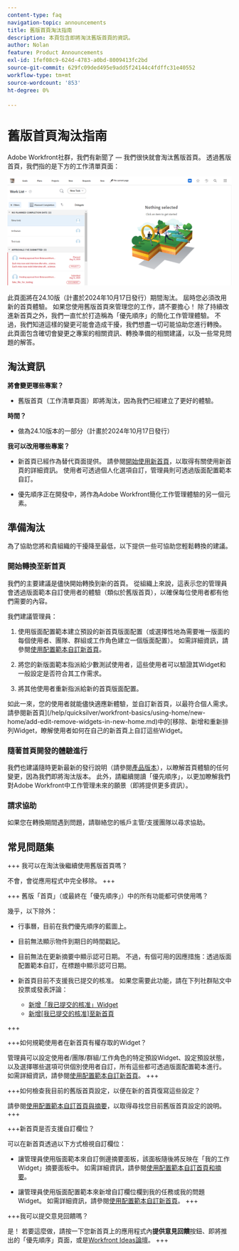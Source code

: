 ```yaml
---
content-type: faq
navigation-topic: announcements
title: 舊版首頁淘汰指南
description: 本頁包含即將淘汰舊版首頁的資訊。
author: Nolan
feature: Product Announcements
exl-id: 1fef08c9-624d-4783-a0bd-8009413fc2bd
source-git-commit: 629fc09ded495e9add5f24144c4fdffc31e40552
workflow-type: tm+mt
source-wordcount: '853'
ht-degree: 0%

---
```


# 舊版首頁淘汰指南

Adobe Workfront社群，我們有新聞了 — 我們很快就會淘汰舊版首頁。 透過舊版首頁，我們指的是下方的工作清單頁面：

![](assets/legacy-home-worklist-view.png)

此頁面將在24.10版（計畫於2024年10月17日發行）期間淘汰。 屆時您必須改用新的首頁體驗。 如果您使用舊版首頁來管理您的工作，請不要擔心！ 除了持續改進新首頁之外，我們一直忙於打造稱為「優先順序」的簡化工作管理體驗。
不過，我們知道這樣的變更可能會造成干擾，我們想盡一切可能協助您進行轉換。 此頁面包含確切會變更之專案的相關資訊、轉換準備的相關建議，以及一些常見問題的解答。

## 淘汰資訊

**將會變更哪些專案？**

* 舊版首頁（工作清單頁面）即將淘汰，因為我們已經建立了更好的體驗。

**時間？**

* 做為24.10版本的一部分（計畫於2024年10月17日發行）

**我可以改用哪些專案？**

* 新首頁已經作為替代頁面提供。 請參閱[開始使用新首頁](/help/quicksilver/workfront-basics/using-home/new-home/get-started-with-new-home.md)，以取得有關使用新首頁的詳細資訊。 使用者可透過個人化選項自訂，管理員則可透過版面配置範本自訂。

* 優先順序正在開發中，將作為Adobe Workfront簡化工作管理體驗的另一個元素。

## 準備淘汰

為了協助您將和貴組織的干擾降至最低，以下提供一些可協助您輕鬆轉換的建議。

### 開始轉換至新首頁

我們的主要建議是儘快開始轉換到新的首頁。 從組織上來說，這表示您的管理員會透過版面範本自訂使用者的體驗（類似於舊版首頁），以確保每位使用者都有他們需要的內容。

我們建議管理員：

1. 使用版面配置範本建立預設的新首頁版面配置（或選擇性地為需要唯一版面的每個使用者、團隊、群組或工作角色建立一個版面配置）。 如需詳細資訊，請參閱[使用配置範本自訂新首頁](/help/quicksilver/administration-and-setup/customize-workfront/use-layout-templates/customize-new-home-layout-template.md)。

1. 將您的新版面範本指派給少數測試使用者，這些使用者可以驗證其Widget和一般設定是否符合其工作需求。

1. 將其他使用者重新指派給新的首頁版面配置。

如此一來，您的使用者就能儘快適應新體驗，並自訂新首頁，以最符合個人需求。 請參閱新首頁](/help/quicksilver/workfront-basics/using-home/new-home/add-edit-remove-widgets-in-new-home.md)中的[移除、新增和重新排列Widget，瞭解使用者如何在自己的新首頁上自訂這些Widget。

### 隨著首頁開發的體驗進行

我們也建議隨時更新最新的發行說明（請參閱[產品版本](/help/quicksilver/product-announcements/product-releases/product-releases.md)），以瞭解首頁體驗的任何變更，因為我們即將淘汰版本。 此外，請繼續閱讀「優先順序」，以更加瞭解我們對Adobe Workfront中工作管理未來的願景（即將提供更多資訊）。

### 請求協助

如果您在轉換期間遇到問題，請聯絡您的帳戶主管/支援團隊以尋求協助。

## 常見問題集

+++ 我可以在淘汰後繼續使用舊版首頁嗎？

不會，會從應用程式中完全移除。
+++

+++ 舊版「首頁」（或最終在「優先順序」）中的所有功能都可供使用嗎？

幾乎，以下除外：

* 行事曆，目前在我們優先順序的藍圖上。

* 目前無法顯示物件到期日的時間戳記。

* 目前無法在更新摘要中顯示認可日期。 不過，有個可用的因應措施：透過版面配置範本自訂，在標題中顯示認可日期。
* 新首頁目前不支援我已提交的核准。 如果您需要此功能，請在下列社群貼文中投票或發表評論：
   * [新增「我已提交的核准」Widget](https://experienceleaguecommunities.adobe.com/t5/workfront-ideas/add-quot-approvals-i-submitted-quot-widget-to-new-home/idc-p/704664#M25269)
   * [新增[我已提交的核准]至新首頁](https://experienceleaguecommunities.adobe.com/t5/workfront-ideas/add-quot-approvals-i-submitted-quot-widget-to-new-home/idc-p/704664#M25269)

+++

+++如何規範使用者在新首頁有權存取的Widget？

管理員可以設定使用者/團隊/群組/工作角色的特定預設Widget、設定預設狀態，以及選擇哪些選項可供個別使用者自訂，所有這些都可透過版面配置範本進行。 如需詳細資訊，請參閱[使用配置範本自訂新首頁](/help/quicksilver/administration-and-setup/customize-workfront/use-layout-templates/customize-new-home-layout-template.md)。
+++

+++如何檢查我目前的舊版首頁設定，以便在新的首頁復寫這些設定？

請參閱[使用配置範本自訂首頁與摘要](/help/quicksilver/administration-and-setup/customize-workfront/use-layout-templates/customize-home-summary-layout-template.md)，以取得尋找您目前舊版首頁設定的說明。
+++

+++新首頁是否支援自訂欄位？

可以在新首頁透過以下方式檢視自訂欄位：

* 讓管理員使用版面範本來自訂側邊摘要面板，該面板隨後將反映在「我的工作Widget」摘要面板中。 如需詳細資訊，請參閱[使用配置範本自訂首頁和摘要](/help/quicksilver/administration-and-setup/customize-workfront/use-layout-templates/customize-home-summary-layout-template.md)。

* 讓管理員使用版面配置範本來新增自訂欄位欄到我的任務或我的問題Widget。 如需詳細資訊，請參閱[使用配置範本自訂新首頁](/help/quicksilver/administration-and-setup/customize-workfront/use-layout-templates/customize-new-home-layout-template.md)。
+++

+++我可以提交意見回饋嗎？

是！ 若要這麼做，請按一下您新首頁上的應用程式內&#x200B;**提供意見回饋**&#x200B;按鈕、即將推出的「優先順序」頁面，或是[Workfront Ideas論壇](https://experienceleaguecommunities.adobe.com/t5/workfront-ideas/idb-p/workfront-ideas)。
+++
